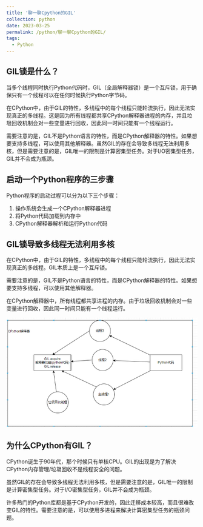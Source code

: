 ```yaml
---
title: '聊一聊Cpython的GIL'
collection: python
date: 2023-03-25
permalink: /python/聊一聊Cpython的GIL/
tags:
  - Python
---
```

## GIL锁是什么？

当多个线程同时执行Python代码时，GIL（全局解释器锁）是一个互斥锁，用于确保只有一个线程可以在任何时候执行Python字节码。

在CPython中，由于GIL的特性，多线程中的每个线程只能轮流执行，因此无法实现真正的多线程。这是因为所有线程都共享CPython解释器进程的内存，并且垃圾回收机制会对一些变量进行回收，因此同一时间只能有一个线程运行。

需要注意的是，GIL不是Python语言的特性，而是CPython解释器的特性。如果想要支持多线程，可以使用其他解释器。虽然GIL的存在会导致多线程无法利用多核，但是需要注意的是，GIL唯一的限制是计算密集型任务。对于I/O密集型任务，GIL并不会成为瓶颈。


## 启动一个Python程序的三步骤

Python程序的启动过程可以分为以下三个步骤：

1. 操作系统会生成一个CPython解释器进程
2. 将Python代码加载到内存中
3. CPython解释器解析和运行Python代码

## GIL锁导致多线程无法利用多核

在CPython中，由于GIL的特性，多线程中的每个线程只能轮流执行，因此无法实现真正的多线程。GIL本质上是一个互斥锁。

需要注意的是，GIL不是Python语言的特性，而是CPython解释器的特性。如果想要支持多线程，可以使用其他解释器。

在CPython解释器中，所有线程都共享进程的内存。由于垃圾回收机制会对一些变量进行回收，因此同一时间只能有一个线程运行。

![CPython解释器中线程执行原理](/images/20230325/CPython解释器中线程执行原理.png)

## 为什么CPython有GIL？

CPython诞生于90年代，那个时候只有单核CPU。GIL的出现是为了解决CPython内存管理/垃圾回收不是线程安全的问题。

虽然GIL的存在会导致多线程无法利用多核，但是需要注意的是，GIL唯一的限制是计算密集型任务。对于I/O密集型任务，GIL并不会成为瓶颈。

许多热门的Python库都是基于CPython开发的，因此迁移成本较高，而且很难改变GIL的特性。需要注意的是，可以使用多进程来解决计算密集型任务的瓶颈问题。
